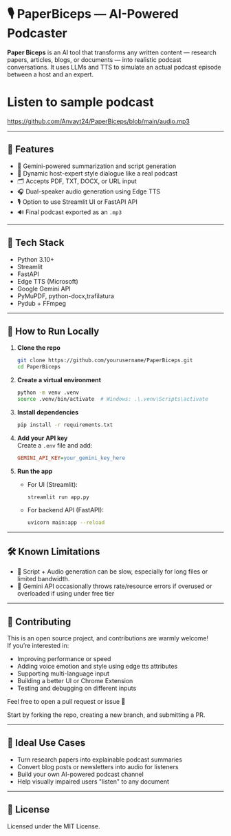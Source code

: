 # 🎙️ PaperBiceps — AI-Powered Podcaster

**Paper Biceps** is an AI tool that transforms any written content — research papers, articles, blogs, or documents — into realistic podcast conversations. It uses LLMs and TTS to simulate an actual podcast episode between a host and an expert.

# Listen to sample podcast 
https://github.com/Anvayt24/PaperBiceps/blob/main/audio.mp3

---

## 🚀 Features

- 🧠 Gemini-powered summarization and script generation  
- 🎤 Dynamic host-expert style dialogue like a real podcast  
- 🗂️ Accepts PDF, TXT, DOCX, or URL input  
- 🎧 Dual-speaker audio generation using Edge TTS  
- 🎙️ Option to use Streamlit UI or FastAPI API  
- 🔊 Final podcast exported as an `.mp3`

---

## 🧰 Tech Stack

- Python 3.10+
- Streamlit
- FastAPI
- Edge TTS (Microsoft)
- Google Gemini API
- PyMuPDF, python-docx,trafilatura
- Pydub + FFmpeg

---

## 🧪 How to Run Locally

1. **Clone the repo**
    ```bash
    git clone https://github.com/yourusername/PaperBiceps.git
    cd PaperBiceps
    ```

2. **Create a virtual environment**
    ```bash
    python -m venv .venv
    source .venv/bin/activate  # Windows: .\.venv\Scripts\activate
    ```

3. **Install dependencies**
    ```bash
    pip install -r requirements.txt
    ```

4. **Add your API key**  
   Create a `.env` file and add:
    ```ini
    GEMINI_API_KEY=your_gemini_key_here
    ```

5. **Run the app**

    - For UI (Streamlit):
        ```bash
        streamlit run app.py
        ```

    - For backend API (FastAPI):
        ```bash
        uvicorn main:app --reload
        ```

---

## 🛠️ Known Limitations

- 🐢 Script + Audio generation can be slow, especially for long files or limited bandwidth.
- 🤖 Gemini API occasionally throws rate/resource errors if overused or overloaded if using under free tier

---

## 🤝 Contributing

This is an open source project, and contributions are warmly welcome!  
If you’re interested in:

- Improving performance or speed
- Adding voice emotion and style using edge tts attributes
- Supporting multi-language input
- Building a better UI or Chrome Extension
- Testing and debugging on different inputs

Feel free to open a pull request or issue 🙌

Start by forking the repo, creating a new branch, and submitting a PR.

---

## 🧠 Ideal Use Cases

- Turn research papers into explainable podcast summaries
- Convert blog posts or newsletters into audio for listeners
- Build your own AI-powered podcast channel
- Help visually impaired users "listen" to any document

---

## 📜 License

Licensed under the MIT License.

